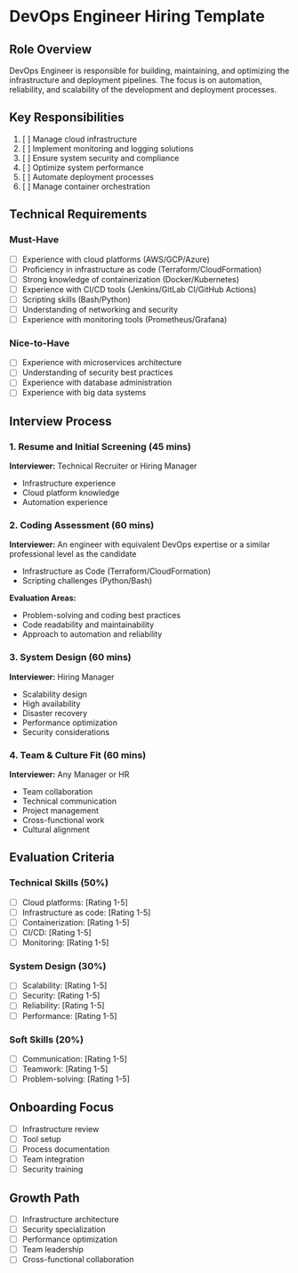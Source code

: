 # DevOps Engineer Hiring Template

## Role Overview
DevOps Engineer is responsible for building, maintaining, and optimizing the infrastructure and deployment pipelines. The focus is on automation, reliability, and scalability of the development and deployment processes.

## Key Responsibilities
1. [ ] Manage cloud infrastructure
2. [ ] Implement monitoring and logging solutions
3. [ ] Ensure system security and compliance
4. [ ] Optimize system performance
5. [ ] Automate deployment processes
6. [ ] Manage container orchestration

## Technical Requirements

### Must-Have
- [ ] Experience with cloud platforms (AWS/GCP/Azure)
- [ ] Proficiency in infrastructure as code (Terraform/CloudFormation)
- [ ] Strong knowledge of containerization (Docker/Kubernetes)
- [ ] Experience with CI/CD tools (Jenkins/GitLab CI/GitHub Actions)
- [ ] Scripting skills (Bash/Python)
- [ ] Understanding of networking and security
- [ ] Experience with monitoring tools (Prometheus/Grafana)

### Nice-to-Have
- [ ] Experience with microservices architecture
- [ ] Understanding of security best practices
- [ ] Experience with database administration
- [ ] Experience with big data systems

## Interview Process

### 1. Resume and Initial Screening (45 mins)
**Interviewer:** Technical Recruiter or Hiring Manager

- Infrastructure experience
- Cloud platform knowledge
- Automation experience

### 2. Coding Assessment (60 mins)
**Interviewer:** An engineer with equivalent DevOps expertise or a similar professional level as the candidate

- Infrastructure as Code (Terraform/CloudFormation)
- Scripting challenges (Python/Bash)

**Evaluation Areas:**  
- Problem-solving and coding best practices  
- Code readability and maintainability  
- Approach to automation and reliability

### 3. System Design (60 mins)
**Interviewer:** Hiring Manager

- Scalability design
- High availability
- Disaster recovery
- Performance optimization
- Security considerations

### 4. Team & Culture Fit (60 mins)
**Interviewer:** Any Manager or HR

- Team collaboration
- Technical communication
- Project management
- Cross-functional work
- Cultural alignment

## Evaluation Criteria

### Technical Skills (50%)
- [ ] Cloud platforms: [Rating 1-5]
- [ ] Infrastructure as code: [Rating 1-5]
- [ ] Containerization: [Rating 1-5]
- [ ] CI/CD: [Rating 1-5]
- [ ] Monitoring: [Rating 1-5]

### System Design (30%)
- [ ] Scalability: [Rating 1-5]
- [ ] Security: [Rating 1-5]
- [ ] Reliability: [Rating 1-5]
- [ ] Performance: [Rating 1-5]

### Soft Skills (20%)
- [ ] Communication: [Rating 1-5]
- [ ] Teamwork: [Rating 1-5]
- [ ] Problem-solving: [Rating 1-5]

## Onboarding Focus
- [ ] Infrastructure review
- [ ] Tool setup
- [ ] Process documentation
- [ ] Team integration
- [ ] Security training

## Growth Path
- [ ] Infrastructure architecture
- [ ] Security specialization
- [ ] Performance optimization
- [ ] Team leadership
- [ ] Cross-functional collaboration 